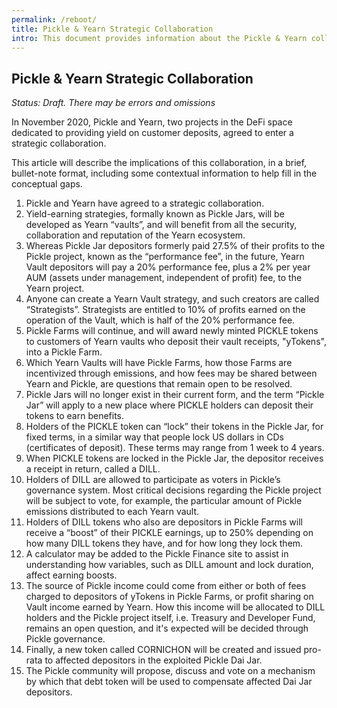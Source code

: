 ```yaml
---
permalink: /reboot/
title: Pickle & Yearn Strategic Collaboration
intro: This document provides information about the Pickle & Yearn collaboration.
---
```


## Pickle & Yearn Strategic Collaboration

*Status: Draft. There may be errors and omissions*

In November 2020, Pickle and Yearn, two projects in the DeFi space dedicated to providing yield on customer deposits, agreed to enter a strategic collaboration. 

This article will describe the implications of this collaboration, in a brief, bullet-note format, including some contextual information to help fill in the conceptual gaps.

1. Pickle and Yearn have agreed to a strategic collaboration.
3. Yield-earning strategies, formally known as Pickle Jars, will be developed as Yearn “vaults”, and will benefit from all the security, collaboration and reputation of the Yearn ecosystem.
4. Whereas Pickle Jar depositors formerly paid 27.5% of their profits to the Pickle project, known as the “performance fee”, in the future, Yearn Vault depositors will pay a 20% performance fee, plus a 2% per year AUM (assets under management, independent of profit) fee, to the Yearn project.
5. Anyone can create a Yearn Vault strategy, and such creators are called “Strategists”. Strategists are entitled to 10% of profits earned on the operation of the Vault, which is half of the 20% performance fee.
6. Pickle Farms will continue, and will award newly minted PICKLE tokens to customers of Yearn vaults who deposit their vault receipts, "yTokens", into a Pickle Farm.
8. Which Yearn Vaults will have Pickle Farms, how those Farms are incentivized through emissions, and how fees may be shared between Yearn and Pickle, are questions that remain open to be resolved.
9. Pickle Jars will no longer exist in their current form, and the term “Pickle Jar” will apply to a new place where PICKLE holders can deposit their tokens to earn benefits.
10. Holders of the PICKLE token can “lock” their tokens in the Pickle Jar, for fixed terms, in a similar way that people lock US dollars in CDs (certificates of deposit). These terms may range from 1 week to 4 years.
11. When PICKLE tokens are locked in the Pickle Jar, the depositor receives a receipt in return, called a DILL. 
12. Holders of DILL are allowed to participate as voters in Pickle’s governance system. Most critical decisions regarding the Pickle project will be subject to vote, for example, the particular amount of Pickle emissions distributed to each Yearn vault.
13. Holders of DILL tokens who also are depositors in Pickle Farms will receive a “boost” of their PICKLE earnings, up to 250% depending on how many DILL tokens they have, and for how long they lock them. 
14. A calculator may be added to the Pickle Finance site to assist in understanding how variables, such as DILL amount and lock duration, affect earning boosts.
16. The source of Pickle income could come from either or both of fees charged to depositors of yTokens in Pickle Farms, or profit sharing on Vault income earned by Yearn. How this income will be allocated to DILL holders and the Pickle project itself, i.e. Treasury and Developer Fund, remains an open question, and it's expected will be decided through Pickle governance.
17. Finally, a new token called CORNICHON will be created and issued pro-rata to affected depositors in the exploited Pickle Dai Jar. 
18. The Pickle community will propose, discuss and vote on a mechanism by which that debt token will be used to compensate affected Dai Jar depositors.